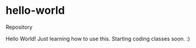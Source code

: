 # hello-world
Repository

Hello World! Just learning how to use this.  Starting coding classes soon.  :)
